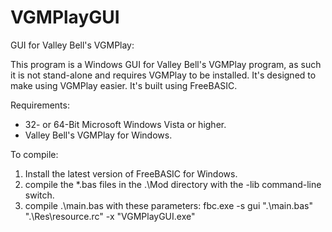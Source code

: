 # VGMPlayGUI
GUI for Valley Bell's VGMPlay:

  This program is a Windows GUI for Valley Bell's VGMPlay program,
as such it is not stand-alone and requires VGMPlay to be installed.
  It's designed to make using VGMPlay easier.
It's built using FreeBASIC.

Requirements:
  - 32- or 64-Bit Microsoft Windows Vista or higher.
  - Valley Bell's VGMPlay for Windows.

To compile:
  1. Install the latest version of FreeBASIC for Windows.
  2. compile the *.bas files in the .\Mod directory with the -lib command-line switch.
  3. compile .\main.bas with these parameters:
    fbc.exe -s gui ".\main.bas" ".\Res\resource.rc" -x "VGMPlayGUI.exe"
